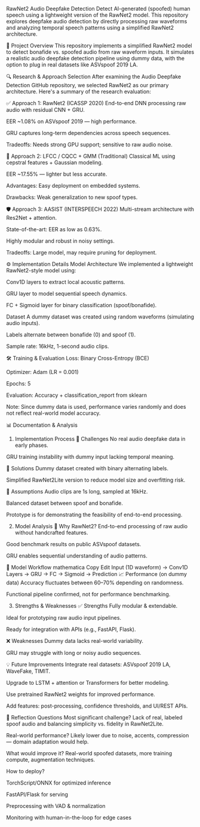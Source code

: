 RawNet2 Audio Deepfake Detection
Detect AI-generated (spoofed) human speech using a lightweight version of the RawNet2 model. This repository explores deepfake audio detection by directly processing raw waveforms and analyzing temporal speech patterns using a simplified RawNet2 architecture.

📌 Project Overview
This repository implements a simplified RawNet2 model to detect bonafide vs. spoofed audio from raw waveform inputs. It simulates a realistic audio deepfake detection pipeline using dummy data, with the option to plug in real datasets like ASVspoof 2019 LA.

🔍 Research & Approach Selection
After examining the Audio Deepfake Detection GitHub repository, we selected RawNet2 as our primary architecture. Here's a summary of the research evaluation:

✅ Approach 1: RawNet2 (ICASSP 2020)
End-to-end DNN processing raw audio with residual CNN + GRU.

EER ~1.08% on ASVspoof 2019 — high performance.

GRU captures long-term dependencies across speech sequences.

Tradeoffs: Needs strong GPU support; sensitive to raw audio noise.

🧠 Approach 2: LFCC / CQCC + GMM (Traditional)
Classical ML using cepstral features + Gaussian modeling.

EER ~17.55% — lighter but less accurate.

Advantages: Easy deployment on embedded systems.

Drawbacks: Weak generalization to new spoof types.

🛡️ Approach 3: AASIST (INTERSPEECH 2022)
Multi-stream architecture with Res2Net + attention.

State-of-the-art: EER as low as 0.63%.

Highly modular and robust in noisy settings.

Tradeoffs: Large model, may require pruning for deployment.

⚙️ Implementation Details
Model Architecture
We implemented a lightweight RawNet2-style model using:

Conv1D layers to extract local acoustic patterns.

GRU layer to model sequential speech dynamics.

FC + Sigmoid layer for binary classification (spoof/bonafide).

Dataset
A dummy dataset was created using random waveforms (simulating audio inputs).

Labels alternate between bonafide (0) and spoof (1).

Sample rate: 16kHz, 1-second audio clips.

🛠️ Training & Evaluation
Loss: Binary Cross-Entropy (BCE)

Optimizer: Adam (LR = 0.001)

Epochs: 5

Evaluation: Accuracy + classification_report from sklearn

Note: Since dummy data is used, performance varies randomly and does not reflect real-world model accuracy.

📊 Documentation & Analysis
1. Implementation Process
🚧 Challenges
No real audio deepfake data in early phases.

GRU training instability with dummy input lacking temporal meaning.

🔄 Solutions
Dummy dataset created with binary alternating labels.

Simplified RawNet2Lite version to reduce model size and overfitting risk.

🧠 Assumptions
Audio clips are 1s long, sampled at 16kHz.

Balanced dataset between spoof and bonafide.

Prototype is for demonstrating the feasibility of end-to-end processing.

2. Model Analysis
🔎 Why RawNet2?
End-to-end processing of raw audio without handcrafted features.

Good benchmark results on public ASVspoof datasets.

GRU enables sequential understanding of audio patterns.

🧬 Model Workflow
mathematica
Copy
Edit
Input (1D waveform) → Conv1D Layers → GRU → FC → Sigmoid → Prediction
📈 Performance (on dummy data)
Accuracy fluctuates between 60–70% depending on randomness.

Functional pipeline confirmed, not for performance benchmarking.

3. Strengths & Weaknesses
✅ Strengths
Fully modular & extendable.

Ideal for prototyping raw audio input pipelines.

Ready for integration with APIs (e.g., FastAPI, Flask).

❌ Weaknesses
Dummy data lacks real-world variability.

GRU may struggle with long or noisy audio sequences.

💡 Future Improvements
Integrate real datasets: ASVspoof 2019 LA, WaveFake, TIMIT.

Upgrade to LSTM + attention or Transformers for better modeling.

Use pretrained RawNet2 weights for improved performance.

Add features: post-processing, confidence thresholds, and UI/REST APIs.

🔄 Reflection Questions
Most significant challenge?
Lack of real, labeled spoof audio and balancing simplicity vs. fidelity in RawNet2Lite.

Real-world performance?
Likely lower due to noise, accents, compression — domain adaptation would help.

What would improve it?
Real-world spoofed datasets, more training compute, augmentation techniques.

How to deploy?

TorchScript/ONNX for optimized inference

FastAPI/Flask for serving

Preprocessing with VAD & normalization

Monitoring with human-in-the-loop for edge cases
